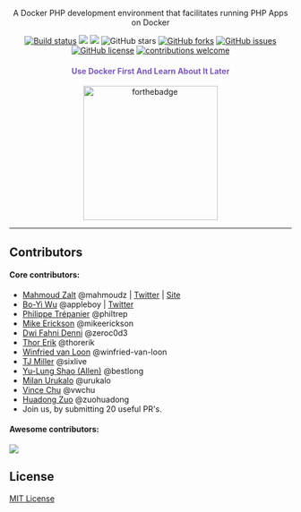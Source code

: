 

<p align="center">A Docker PHP development environment that facilitates running PHP Apps on Docker</p>

<p align="center">
   <a href="https://travis-ci.org/laradock/laradock"><img src="https://travis-ci.org/laradock/laradock.svg?branch=master" alt="Build status"></a>
   <a href="https://github.com/laradock/laradock/stargazers"><a href="#backers" alt="sponsors on Open Collective"><img src="https://opencollective.com/laradock/backers/badge.svg" /></a> <a href="#sponsors" alt="Sponsors on Open Collective"><img src="https://opencollective.com/laradock/sponsors/badge.svg" /></a> <img src="https://img.shields.io/github/stars/laradock/laradock.svg" alt="GitHub stars"></a>
   <a href="https://github.com/laradock/laradock/network"><img src="https://img.shields.io/github/forks/laradock/laradock.svg" alt="GitHub forks"></a>
   <a href="https://github.com/laradock/laradock/issues"><img src="https://img.shields.io/github/issues/laradock/laradock.svg" alt="GitHub issues"></a>
   <a href="https://raw.githubusercontent.com/laradock/laradock/master/LICENSE"><img src="https://img.shields.io/badge/license-MIT-blue.svg" alt="GitHub license"></a>
    <a href="http://laradock.io/contributing"><img src="https://img.shields.io/badge/contributions-welcome-brightgreen.svg?style=flat" alt="contributions welcome"></a>
</p>

<h4 align="center" style="color:#7d58c2">Use Docker First And Learn About It Later</h4>

<p align="center">
    <a href="https://zalt.me"><img src="http://forthebadge.com/images/badges/built-by-developers.svg" alt="forthebadge" width="240" ></a>
</p>


---

## Contributors

#### Core contributors:
- [Mahmoud Zalt](https://github.com/Mahmoudz) @mahmoudz | [Twitter](https://twitter.com/Mahmoud_Zalt) | [Site](http://zalt.me)
- [Bo-Yi Wu](https://github.com/appleboy) @appleboy | [Twitter](https://twitter.com/appleboy)
- [Philippe Trépanier](https://github.com/philtrep) @philtrep
- [Mike Erickson](https://github.com/mikeerickson) @mikeerickson
- [Dwi Fahni Denni](https://github.com/zeroc0d3) @zeroc0d3
- [Thor Erik](https://github.com/thorerik) @thorerik
- [Winfried van Loon](https://github.com/winfried-van-loon) @winfried-van-loon
- [TJ Miller](https://github.com/sixlive) @sixlive
- [Yu-Lung Shao (Allen)](https://github.com/bestlong) @bestlong
- [Milan Urukalo](https://github.com/urukalo) @urukalo
- [Vince Chu](https://github.com/vwchu) @vwchu
- [Huadong Zuo](https://github.com/zuohuadong) @zuohuadong
- Join us, by submitting 20 useful PR's.

#### Awesome contributors:

<a href="https://github.com/laradock/laradock/graphs/contributors"><img src="https://opencollective.com/laradock/contributors.svg?width=890" /></a>


## License

[MIT License](https://github.com/laradock/laradock/blob/master/LICENSE)
